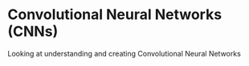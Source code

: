 # Convolutional Neural Networks (CNNs)
Looking at understanding and creating Convolutional Neural Networks
